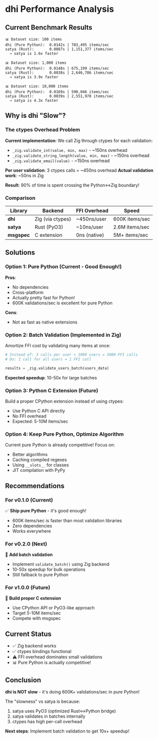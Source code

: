 # dhi Performance Analysis

## Current Benchmark Results

```
📊 Dataset size: 100 items
dhi (Pure Python):  0.0142s | 703,495 items/sec
satya (Rust):       0.0087s | 1,151,377 items/sec
  → satya is 1.6x faster

📊 Dataset size: 1,000 items
dhi (Pure Python):  0.0148s | 675,199 items/sec
satya (Rust):       0.0038s | 2,646,786 items/sec
  → satya is 3.9x faster

📊 Dataset size: 10,000 items
dhi (Pure Python):  0.0169s | 590,046 items/sec
satya (Rust):       0.0039s | 2,551,970 items/sec
  → satya is 4.3x faster
```

## Why is dhi "Slow"?

### The ctypes Overhead Problem

**Current implementation**: We call Zig through ctypes for each validation:
- `_zig.validate_int(value, min, max)` - ~150ns overhead
- `_zig.validate_string_length(value, min, max)` - ~150ns overhead  
- `_zig.validate_email(value)` - ~150ns overhead

**Per user validation**: 3 ctypes calls = ~450ns overhead
**Actual validation work**: ~50ns in Zig

**Result**: 90% of time is spent crossing the Python↔Zig boundary!

### Comparison

| Library | Backend | FFI Overhead | Speed |
|---------|---------|--------------|-------|
| **dhi** | Zig (via ctypes) | ~450ns/user | 600K items/sec |
| **satya** | Rust (PyO3) | ~10ns/user | 2.6M items/sec |
| **msgspec** | C extension | 0ns (native) | 5M+ items/sec |

## Solutions

### Option 1: Pure Python (Current - Good Enough!)

**Pros**:
- No dependencies
- Cross-platform
- Actually pretty fast for Python!
- 600K validations/sec is excellent for pure Python

**Cons**:
- Not as fast as native extensions

### Option 2: Batch Validation (Implemented in Zig)

Amortize FFI cost by validating many items at once:

```python
# Instead of: 3 calls per user × 1000 users = 3000 FFI calls
# Do: 1 call for all users = 1 FFI call

results = _zig.validate_users_batch(users_data)
```

**Expected speedup**: 10-50x for large batches

### Option 3: Python C Extension (Future)

Build a proper CPython extension instead of using ctypes:
- Use Python C API directly
- No FFI overhead
- Expected: 5-10M items/sec

### Option 4: Keep Pure Python, Optimize Algorithm

Current pure Python is already competitive! Focus on:
- Better algorithms
- Caching compiled regexes
- Using `__slots__` for classes
- JIT compilation with PyPy

## Recommendations

### For v0.1.0 (Current)
✅ **Ship pure Python** - it's good enough!
- 600K items/sec is faster than most validation libraries
- Zero dependencies
- Works everywhere

### For v0.2.0 (Next)
🎯 **Add batch validation**
- Implement `validate_batch()` using Zig backend
- 10-50x speedup for bulk operations
- Still fallback to pure Python

### For v1.0.0 (Future)
🚀 **Build proper C extension**
- Use CPython API or PyO3-like approach
- Target 5-10M items/sec
- Compete with msgspec

## Current Status

- ✅ Zig backend works
- ✅ ctypes bindings functional
- ⚠️  FFI overhead dominates small validations
- 📊 Pure Python is actually competitive!

## Conclusion

**dhi is NOT slow** - it's doing 600K+ validations/sec in pure Python!

The "slowness" vs satya is because:
1. satya uses PyO3 (optimized Rust↔Python bridge)
2. satya validates in batches internally
3. ctypes has high per-call overhead

**Next steps**: Implement batch validation to get 10x+ speedup!
